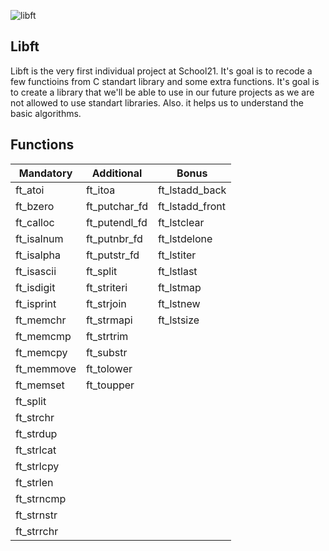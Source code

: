 ![libft](https://user-images.githubusercontent.com/103765789/168682988-b193a664-22e7-4751-ad12-620adca7d073.JPG)

## Libft
Libft is the very first individual project at School21. It's goal is to recode a few functioins from C standart library and some extra functions. It's goal is to create a library that we'll be able to use in our future projects as we are not allowed to use standart libraries. Also. it helps us to understand the basic algorithms.
## Functions

| Mandatory | Additional | Bonus |
|---|---|---|
|ft_atoi|ft_itoa | ft_lstadd_back
|ft_bzero | ft_putchar_fd |ft_lstadd_front
|ft_calloc | ft_putendl_fd | ft_lstclear
|ft_isalnum | ft_putnbr_fd | ft_lstdelone
|ft_isalpha | ft_putstr_fd | ft_lstiter
|ft_isascii | ft_split | ft_lstlast
|ft_isdigit | ft_striteri |ft_lstmap
|ft_isprint | ft_strjoin |ft_lstnew
|ft_memchr | ft_strmapi | ft_lstsize
|ft_memcmp | ft_strtrim | 
|ft_memcpy | ft_substr
|ft_memmove |ft_tolower
|ft_memset | ft_toupper
|ft_split
|ft_strchr
|ft_strdup
|ft_strlcat
|ft_strlcpy
|ft_strlen
| ft_strncmp
| ft_strnstr
| ft_strrchr
